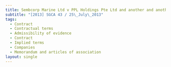 ```yaml
---
title: Sembcorp Marine Ltd v PPL Holdings Pte Ltd and another and another appeal
subtitle: "[2013] SGCA 43 / 25\_July\_2013"
tags:
  - Contract
  - Contractual terms
  - Admissibility of evidence
  - Contract
  - Implied terms
  - Companies
  - Memorandum and articles of association
layout: single
---
```



